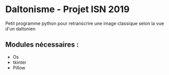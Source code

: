 # Daltonisme - Projet ISN 2019
Petit programme python pour retranscrire une image classique selon la vue d'un daltonien

## Modules nécessaires :
- Os
- tkinter
- Pillow
